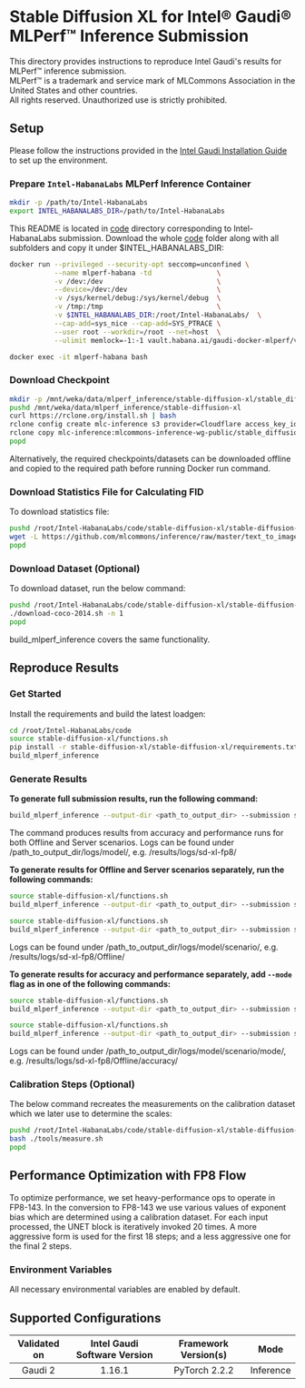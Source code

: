 # Stable Diffusion XL for Intel® Gaudi® MLPerf™ Inference Submission
This directory provides instructions to reproduce Intel Gaudi's results for MLPerf™ inference submission.\
MLPerf™ is a trademark and service mark of MLCommons Association in the United States and other countries.\
All rights reserved. Unauthorized use is strictly prohibited.

## Setup

Please follow the instructions provided in the [Intel Gaudi Installation Guide](https://docs.habana.ai/en/latest/Installation_Guide/index.html) to set up the environment.

### Prepare `Intel-HabanaLabs` MLPerf Inference Container

```bash
mkdir -p /path/to/Intel-HabanaLabs
export INTEL_HABANALABS_DIR=/path/to/Intel-HabanaLabs
```

This README is located in [code](./) directory corresponding to Intel-HabanaLabs submission. Download the whole [code](./) folder along with all subfolders and copy it under $INTEL_HABANALABS_DIR:

```bash
docker run --privileged --security-opt seccomp=unconfined \
           --name mlperf-habana -td                \
           -v /dev:/dev                            \
           --device=/dev:/dev                      \
           -v /sys/kernel/debug:/sys/kernel/debug  \
           -v /tmp:/tmp                            \
           -v $INTEL_HABANALABS_DIR:/root/Intel-HabanaLabs/  \
           --cap-add=sys_nice --cap-add=SYS_PTRACE \
           --user root --workdir=/root --net=host  \
           --ulimit memlock=-1:-1 vault.habana.ai/gaudi-docker-mlperf/ver4.0/pytorch-installer-2.1.1:1.14.98-33
```
```bash
docker exec -it mlperf-habana bash
```
### Download Checkpoint
```bash
mkdir -p /mnt/weka/data/mlperf_inference/stable-diffusion-xl/stable_diffusion_fp32
pushd /mnt/weka/data/mlperf_inference/stable-diffusion-xl
curl https://rclone.org/install.sh | bash
rclone config create mlc-inference s3 provider=Cloudflare access_key_id=f65ba5eef400db161ea49967de89f47b secret_access_key=fbea333914c292b854f14d3fe232bad6c5407bf0ab1bebf78833c2b359bdfd2b endpoint=https://c2686074cb2caf5cbaf6d134bdba8b47.r2.cloudflarestorage.com
rclone copy mlc-inference:mlcommons-inference-wg-public/stable_diffusion_fp32 ./stable_diffusion_fp32 -P
popd
```
Alternatively, the required checkpoints/datasets can be downloaded offline and copied to the
required path before running Docker run command.

### Download Statistics File for Calculating FID
To download statistics file:
```bash
pushd /root/Intel-HabanaLabs/code/stable-diffusion-xl/stable-diffusion-xl/tools
wget -L https://github.com/mlcommons/inference/raw/master/text_to_image/tools/val2014.npz
popd
```

### Download Dataset (Optional)
To download dataset, run the below command:
```bash
pushd /root/Intel-HabanaLabs/code/stable-diffusion-xl/stable-diffusion-xl/tools
./download-coco-2014.sh -n 1
popd
```
build_mlperf_inference covers the same functionality.

##  Reproduce Results
### Get Started
Install the requirements and build the latest loadgen:

```bash
cd /root/Intel-HabanaLabs/code
source stable-diffusion-xl/functions.sh
pip install -r stable-diffusion-xl/stable-diffusion-xl/requirements.txt
build_mlperf_inference
```
### Generate Results
**To generate full submission results, run the following command:**
```bash
build_mlperf_inference --output-dir <path_to_output_dir> --submission sd-xl-fp8
```
The command produces results from accuracy and performance runs for both Offline and Server scenarios.
Logs can be found under /path_to_output_dir/logs/model/, e.g. /results/logs/sd-xl-fp8/


**To generate results for Offline and Server scenarios separately, run the following commands:**
```bash
source stable-diffusion-xl/functions.sh
build_mlperf_inference --output-dir <path_to_output_dir> --submission sd-xl-fp8_Offline
```

```bash
source stable-diffusion-xl/functions.sh
build_mlperf_inference --output-dir <path_to_output_dir> --submission sd-xl-fp8_Server
```
Logs can be found under /path_to_output_dir/logs/model/scenario/, e.g. /results/logs/sd-xl-fp8/Offline/

**To generate results for accuracy and performance separately, add ```--mode``` flag as in one of the following commands:**
```bash
source stable-diffusion-xl/functions.sh
build_mlperf_inference --output-dir <path_to_output_dir> --submission sd-xl-fp8_Offline --mode acc
```
```bash
source stable-diffusion-xl/functions.sh
build_mlperf_inference --output-dir <path_to_output_dir> --submission sd-xl-fp8_Offline --mode perf
```

Logs can be found under /path_to_output_dir/logs/model/scenario/mode/, e.g. /results/logs/sd-xl-fp8/Offline/accuracy/

### Calibration Steps (Optional)
The below command recreates the measurements on the calibration dataset which we later use to determine the scales:
```bash
pushd /root/Intel-HabanaLabs/code/stable-diffusion-xl/stable-diffusion-xl
bash ./tools/measure.sh
popd
```

## Performance Optimization with FP8 Flow
To optimize performance, we set heavy-performance ops to operate in FP8-143.
In the conversion to FP8-143 we use various values of exponent bias which are determined using a calibration dataset.
For each input processed, the UNET block is iteratively invoked 20 times. A more aggressive form is used for the first 18 steps; and a less aggressive one for the final 2 steps.

### Environment Variables
All necessary environmental variables are enabled by default.

## Supported Configurations

| Validated on | Intel Gaudi Software Version | Framework Version(s) |   Mode   |
| :----------: | :--------------------------: | :------------------: | :------: |
|    Gaudi 2   |      1.16.1                  |    PyTorch 2.2.2     | Inference |